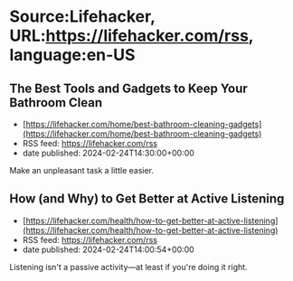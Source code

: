 # Source:Lifehacker, URL:https://lifehacker.com/rss, language:en-US

## The Best Tools and Gadgets to Keep Your Bathroom Clean
 - [https://lifehacker.com/home/best-bathroom-cleaning-gadgets](https://lifehacker.com/home/best-bathroom-cleaning-gadgets)
 - RSS feed: https://lifehacker.com/rss
 - date published: 2024-02-24T14:30:00+00:00

Make an unpleasant task a little easier.

## How (and Why) to Get Better at Active Listening
 - [https://lifehacker.com/health/how-to-get-better-at-active-listening](https://lifehacker.com/health/how-to-get-better-at-active-listening)
 - RSS feed: https://lifehacker.com/rss
 - date published: 2024-02-24T14:00:54+00:00

Listening isn't a passive activity—at least if you're doing it right.

